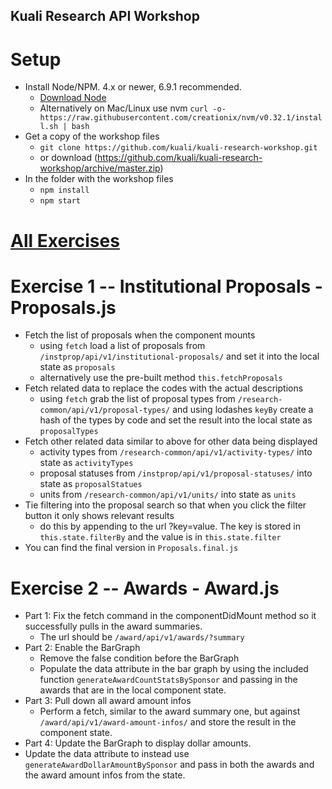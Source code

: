 
## Kuali Research API Workshop

# Setup

- Install Node/NPM. 4.x or newer, 6.9.1 recommended.
  - [Download Node](https://nodejs.org/en/download/)
  - Alternatively on Mac/Linux use nvm `curl -o- https://raw.githubusercontent.com/creationix/nvm/v0.32.1/install.sh | bash`
- Get a copy of the workshop files
  - `git clone https://github.com/kuali/kuali-research-workshop.git`
  - or download (https://github.com/kuali/kuali-research-workshop/archive/master.zip)
- In the folder with the workshop files
  - `npm install`
  - `npm start`

# [All Exercises](https://docs.google.com/document/d/1XOTEUX1IOjLxUBA9jKYwnSvjSh1J4SvwgtrPoePevXc)

# Exercise 1 -- Institutional Proposals - Proposals.js

- Fetch the list of proposals when the component mounts
  - using `fetch` load a list of proposals from `/instprop/api/v1/institutional-proposals/` and set it into the local state as `proposals`
  - alternatively use the pre-built method `this.fetchProposals`
- Fetch related data to replace the codes with the actual descriptions
  - using `fetch` grab the list of proposal types from `/research-common/api/v1/proposal-types/` and using lodashes `keyBy` create a hash of the types by code and set the result into the local state as `proposalTypes`
- Fetch other related data similar to above for other data being displayed
  - activity types from `/research-common/api/v1/activity-types/`  into state as `activityTypes`
  - proposal statuses from `/instprop/api/v1/proposal-statuses/` into state as `proposalStatues`
  - units from `/research-common/api/v1/units/` into state as `units`
- Tie filtering into the proposal search so that when you click the filter button it only shows relevant results
  - do this by appending to the url ?key=value. The key is stored in `this.state.filterBy` and the value is in `this.state.filter`
- You can find the final version in `Proposals.final.js`

# Exercise 2 -- Awards - Award.js

- Part 1: Fix the fetch command in the componentDidMount method so it successfully pulls in the award summaries.
  - The url should be `/award/api/v1/awards/?summary`
- Part 2: Enable the BarGraph
  - Remove the false condition before the BarGraph
  - Populate the data attribute in the bar graph by using the included function `generateAwardCountStatsBySponsor` and passing in the awards that are in the local component state.
- Part 3: Pull down all award amount infos
  - Perform a fetch, similar to the award summary one, but against `/award/api/v1/award-amount-infos/` and store the result in the component state.
- Part 4: Update the BarGraph to display dollar amounts.
 - Update the data attribute to instead use `generateAwardDollarAmountBySponsor` and pass in both the awards and the award amount infos from the state.
